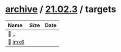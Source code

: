 ---
---

# [archive](/archive/) / [21.02.3](/archive/21.02.3/) / targets


| Name | Size | Date |
|:---|---:|---|
| 📁 [..](../) | | |
| 📁 [imx6](imx6) | | |


